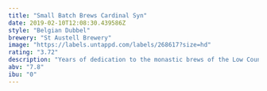```yaml
---
title: "Small Batch Brews Cardinal Syn"
date: 2019-02-10T12:08:30.439586Z
style: "Belgian Dubbel"
brewery: "St Austell Brewery"
image: "https://labels.untappd.com/labels/268617?size=hd"
rating: "3.72"
description: "Years of dedication to the monastic brews of the Low Countries have resulted in Cardinal Syn, an Abbey Dubbel brewed in Cornwall.  Brewed with Belgian Abbey ale yeast with dark malts, brown sugar and spiced with a gentle hand, the resultant beer is strong, rich and complex with modest bitterness and dark fruit and treacle aromas."
abv: "7.8"
ibu: "0"
---
```

